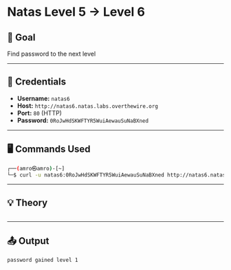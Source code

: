# Natas Level 5 → Level 6 

## 🧠 Goal

Find password to the next level

---

## 🔐 Credentials

- **Username:** `natas6`  
- **Host:** `http://natas6.natas.labs.overthewire.org`   
- **Port:** `80` (HTTP)  
- **Password:** `0RoJwHdSKWFTYR5WuiAewauSuNaBXned` 

---

## 🖥️ Commands Used

```bash
┌──(amro㉿amro)-[~]
└─$ curl -u natas6:0RoJwHdSKWFTYR5WuiAewauSuNaBXned http://natas6.natas.labs.overthewire.org
```
___

## 💡 Theory
```bash

```
___

## 📤 Output
```bash
password gained level 1
```
